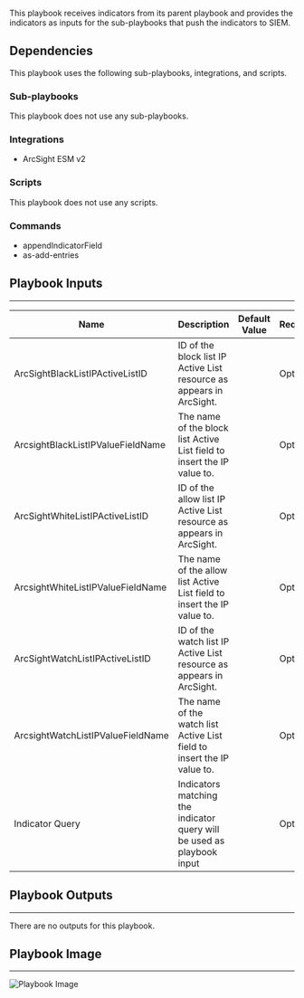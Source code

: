 This playbook receives indicators from its parent playbook and provides the indicators as inputs for the sub-playbooks that push the indicators to SIEM.

## Dependencies
This playbook uses the following sub-playbooks, integrations, and scripts.

### Sub-playbooks
This playbook does not use any sub-playbooks.

### Integrations
* ArcSight ESM v2

### Scripts
This playbook does not use any scripts.

### Commands
* appendIndicatorField
* as-add-entries

## Playbook Inputs
---

| **Name** | **Description** | **Default Value** | **Required** |
| --- | --- | --- | --- |
| ArcSightBlackListIPActiveListID | ID of the block list IP Active List resource as appears in ArcSight. |  | Optional |
| ArcsightBlackListIPValueFieldName | The name of the block list Active List field to insert the IP value to. |  | Optional |
| ArcSightWhiteListIPActiveListID | ID of the allow list IP Active List resource as appears in ArcSight. |  | Optional |
| ArcsightWhiteListIPValueFieldName | The name of the allow list Active List field to insert the IP value to. |  | Optional |
| ArcSightWatchListIPActiveListID | ID of the watch list IP Active List resource as appears in ArcSight. |  | Optional |
| ArcsightWatchListIPValueFieldName | The name of the watch list Active List field to insert the IP value to. |  | Optional |
| Indicator Query | Indicators matching the indicator query will be used as playbook input |  | Optional |

## Playbook Outputs
---
There are no outputs for this playbook.

## Playbook Image
---
![Playbook Image](../../doc_files/TIM_-_ArcSight_Add_IP_Indicators.png)